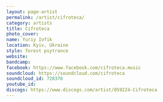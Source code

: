 ```yaml
---
layout: page-artist
permalink: /artist/cifroteca/
category: artists
title: Cifroteca
photo_cover: 
name: Yuriy Iofik
location: Kyiv, Ukraine
style: forest psytrance
website: 
bandcamp: 
facebook: https://www.facebook.com/cifroteca.music
soundcloud: https://soundcloud.com/cifroteca
soundcloud_id: 728376
youtube_id: 
discogs: https://www.discogs.com/artist/859224-Cifroteca
---
```

